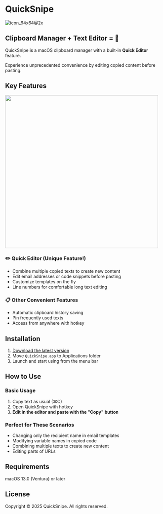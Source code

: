 # QuickSnipe

![icon_64x64@2x](https://github.com/user-attachments/assets/011e98e0-f0d6-4aa9-ad6c-87a771a41d14)



## Clipboard Manager + Text Editor = 🚀

QuickSnipe is a macOS clipboard manager with a built-in **Quick Editor** feature.

Experience unprecedented convenience by editing copied content before pasting.

## Key Features

<img width="495" src="https://github.com/user-attachments/assets/cd800401-cd69-4d94-bdcb-18aad57156d4" />

### ✏️ **Quick Editor** (Unique Feature!)
- Combine multiple copied texts to create new content
- Edit email addresses or code snippets before pasting
- Customize templates on the fly
- Line numbers for comfortable long text editing

### 📋 Other Convenient Features
- Automatic clipboard history saving
- Pin frequently used texts
- Access from anywhere with hotkey

## Installation

1. [Download the latest version](https://github.com/nissy/QuickSnipe/releases/latest)
2. Move `QuickSnipe.app` to Applications folder
3. Launch and start using from the menu bar

## How to Use

### Basic Usage
1. Copy text as usual (⌘C)
2. Open QuickSnipe with hotkey
3. **Edit in the editor and paste with the "Copy" button**

### Perfect for These Scenarios
- Changing only the recipient name in email templates
- Modifying variable names in copied code
- Combining multiple texts to create new content
- Editing parts of URLs

## Requirements

macOS 13.0 (Ventura) or later

## License

Copyright © 2025 QuickSnipe. All rights reserved.
